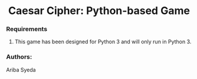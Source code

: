 <div align="center"> <h1 align="center"> Caesar Cipher: Python-based Game </h1> </div>

### Requirements
1.	This game has been designed for Python 3 and will only run in Python 3.

### Authors:
Ariba Syeda
